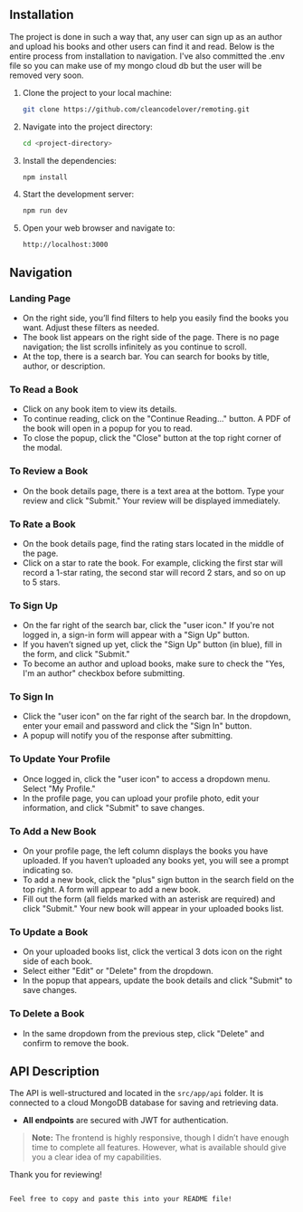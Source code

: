 ## Installation
The project is done in such a way that, any user can sign up as an author and upload his books and other users can find it and read. Below is the entire process from installation to navigation. I've also committed the .env file so you can make use of my mongo cloud db but the user will be removed very soon.

1. Clone the project to your local machine:
   ```bash
   git clone https://github.com/cleancodelover/remoting.git
   ```
2. Navigate into the project directory:
   ```bash
   cd <project-directory>
   ```
3. Install the dependencies:
   ```bash
   npm install
   ```
4. Start the development server:
   ```bash
   npm run dev
   ```
5. Open your web browser and navigate to:
   ```
   http://localhost:3000
   ```

## Navigation

### Landing Page

- On the right side, you’ll find filters to help you easily find the books you want. Adjust these filters as needed.
- The book list appears on the right side of the page. There is no page navigation; the list scrolls infinitely as you continue to scroll.
- At the top, there is a search bar. You can search for books by title, author, or description.

### To Read a Book

- Click on any book item to view its details.
- To continue reading, click on the "Continue Reading..." button. A PDF of the book will open in a popup for you to read.
- To close the popup, click the "Close" button at the top right corner of the modal.

### To Review a Book

- On the book details page, there is a text area at the bottom. Type your review and click "Submit." Your review will be displayed immediately.

### To Rate a Book

- On the book details page, find the rating stars located in the middle of the page.
- Click on a star to rate the book. For example, clicking the first star will record a 1-star rating, the second star will record 2 stars, and so on up to 5 stars.

### To Sign Up

- On the far right of the search bar, click the "user icon." If you're not logged in, a sign-in form will appear with a "Sign Up" button.
- If you haven’t signed up yet, click the "Sign Up" button (in blue), fill in the form, and click "Submit."
- To become an author and upload books, make sure to check the "Yes, I'm an author" checkbox before submitting.

### To Sign In

- Click the "user icon" on the far right of the search bar. In the dropdown, enter your email and password and click the "Sign In" button.
- A popup will notify you of the response after submitting.

### To Update Your Profile

- Once logged in, click the "user icon" to access a dropdown menu. Select "My Profile."
- In the profile page, you can upload your profile photo, edit your information, and click "Submit" to save changes.

### To Add a New Book

- On your profile page, the left column displays the books you have uploaded. If you haven’t uploaded any books yet, you will see a prompt indicating so.
- To add a new book, click the "plus" sign button in the search field on the top right. A form will appear to add a new book.
- Fill out the form (all fields marked with an asterisk are required) and click "Submit." Your new book will appear in your uploaded books list.

### To Update a Book

- On your uploaded books list, click the vertical 3 dots icon on the right side of each book.
- Select either "Edit" or "Delete" from the dropdown.
- In the popup that appears, update the book details and click "Submit" to save changes.

### To Delete a Book

- In the same dropdown from the previous step, click "Delete" and confirm to remove the book.

## API Description

The API is well-structured and located in the `src/app/api` folder. It is connected to a cloud MongoDB database for saving and retrieving data.

- **All endpoints** are secured with JWT for authentication.

> **Note:** The frontend is highly responsive, though I didn’t have enough time to complete all features. However, what is available should give you a clear idea of my capabilities.

Thank you for reviewing!
```

Feel free to copy and paste this into your README file!